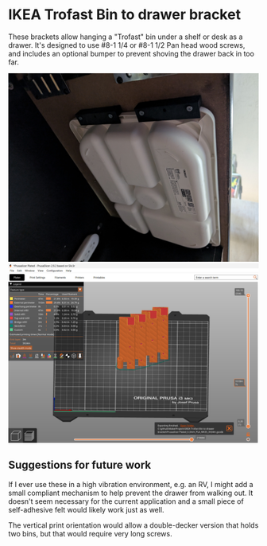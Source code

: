 # IKEA Trofast Bin to drawer bracket

These brackets allow hanging a "Trofast" bin under a shelf or desk as a drawer.  It's designed to use #8-1 1/4 or #8-1 1/2 Pan head wood screws, and includes an optional bumper to prevent shoving the drawer back in too far.

![Installed](Images\Installed.jpg)
![Plated](Images\Plated.png)

## Suggestions for future work

If I ever use these in a high vibration environment, e.g. an RV, I might add a small compliant mechanism to help prevent the drawer from walking out.  It doesn't seem necessary for the current application and a small piece of self-adhesive felt would likely work just as well.

The vertical print orientation would allow a double-decker version that holds two bins, but that would require very long screws.